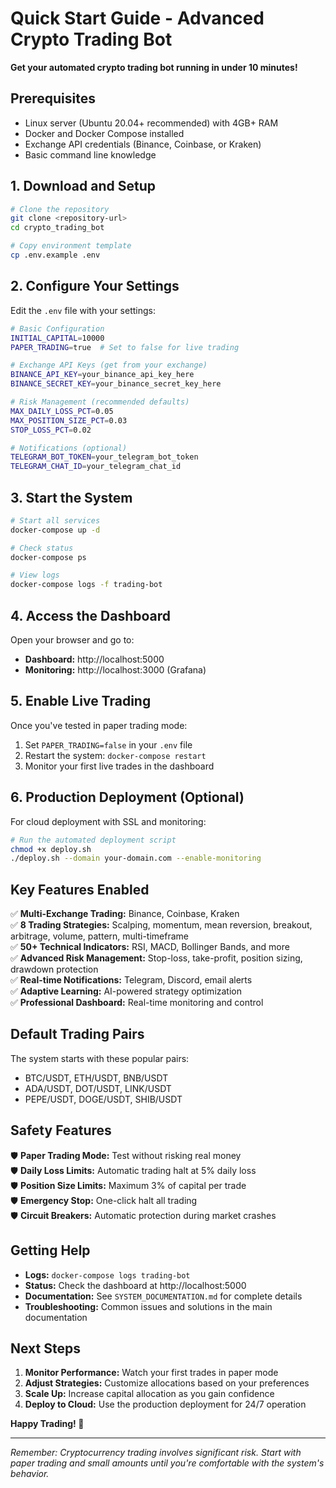 # Quick Start Guide - Advanced Crypto Trading Bot

**Get your automated crypto trading bot running in under 10 minutes!**

## Prerequisites

- Linux server (Ubuntu 20.04+ recommended) with 4GB+ RAM
- Docker and Docker Compose installed
- Exchange API credentials (Binance, Coinbase, or Kraken)
- Basic command line knowledge

## 1. Download and Setup

```bash
# Clone the repository
git clone <repository-url>
cd crypto_trading_bot

# Copy environment template
cp .env.example .env
```

## 2. Configure Your Settings

Edit the `.env` file with your settings:

```bash
# Basic Configuration
INITIAL_CAPITAL=10000
PAPER_TRADING=true  # Set to false for live trading

# Exchange API Keys (get from your exchange)
BINANCE_API_KEY=your_binance_api_key_here
BINANCE_SECRET_KEY=your_binance_secret_key_here

# Risk Management (recommended defaults)
MAX_DAILY_LOSS_PCT=0.05
MAX_POSITION_SIZE_PCT=0.03
STOP_LOSS_PCT=0.02

# Notifications (optional)
TELEGRAM_BOT_TOKEN=your_telegram_bot_token
TELEGRAM_CHAT_ID=your_telegram_chat_id
```

## 3. Start the System

```bash
# Start all services
docker-compose up -d

# Check status
docker-compose ps

# View logs
docker-compose logs -f trading-bot
```

## 4. Access the Dashboard

Open your browser and go to:
- **Dashboard:** http://localhost:5000
- **Monitoring:** http://localhost:3000 (Grafana)

## 5. Enable Live Trading

Once you've tested in paper trading mode:

1. Set `PAPER_TRADING=false` in your `.env` file
2. Restart the system: `docker-compose restart`
3. Monitor your first live trades in the dashboard

## 6. Production Deployment (Optional)

For cloud deployment with SSL and monitoring:

```bash
# Run the automated deployment script
chmod +x deploy.sh
./deploy.sh --domain your-domain.com --enable-monitoring
```

## Key Features Enabled

✅ **Multi-Exchange Trading:** Binance, Coinbase, Kraken  
✅ **8 Trading Strategies:** Scalping, momentum, mean reversion, breakout, arbitrage, volume, pattern, multi-timeframe  
✅ **50+ Technical Indicators:** RSI, MACD, Bollinger Bands, and more  
✅ **Advanced Risk Management:** Stop-loss, take-profit, position sizing, drawdown protection  
✅ **Real-time Notifications:** Telegram, Discord, email alerts  
✅ **Adaptive Learning:** AI-powered strategy optimization  
✅ **Professional Dashboard:** Real-time monitoring and control  

## Default Trading Pairs

The system starts with these popular pairs:
- BTC/USDT, ETH/USDT, BNB/USDT
- ADA/USDT, DOT/USDT, LINK/USDT
- PEPE/USDT, DOGE/USDT, SHIB/USDT

## Safety Features

🛡️ **Paper Trading Mode:** Test without risking real money  
🛡️ **Daily Loss Limits:** Automatic trading halt at 5% daily loss  
🛡️ **Position Size Limits:** Maximum 3% of capital per trade  
🛡️ **Emergency Stop:** One-click halt all trading  
🛡️ **Circuit Breakers:** Automatic protection during market crashes  

## Getting Help

- **Logs:** `docker-compose logs trading-bot`
- **Status:** Check the dashboard at http://localhost:5000
- **Documentation:** See `SYSTEM_DOCUMENTATION.md` for complete details
- **Troubleshooting:** Common issues and solutions in the main documentation

## Next Steps

1. **Monitor Performance:** Watch your first trades in paper mode
2. **Adjust Strategies:** Customize allocations based on your preferences
3. **Scale Up:** Increase capital allocation as you gain confidence
4. **Deploy to Cloud:** Use the production deployment for 24/7 operation

**Happy Trading! 🚀**

---

*Remember: Cryptocurrency trading involves significant risk. Start with paper trading and small amounts until you're comfortable with the system's behavior.*


